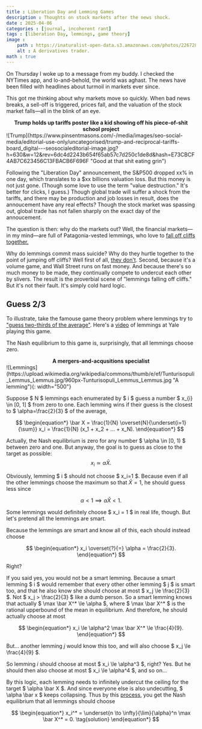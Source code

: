 ```yaml
---
title : Liberation Day and Lemming Games
description : Thoughts on stock markets after the news shock.
date : 2025-04-06
categories : [journal, incoherent rant]
tags : [liberation Day, lemmings, game theory]
image :
    path : https://inaturalist-open-data.s3.amazonaws.com/photos/22672833/large.jpg
    alt : A derivatives trader.
math : true
---
```


On Thursday I woke up to a message from my buddy. I checked the NYTimes app, and lo-and-behold, the world was aghast. The news have been filled with headlines about turmoil in markets ever since.

This got me thinking about why markets move so quickly. When bad news breaks, a sell-off is triggered, prices fall, and the valuation of the stock market falls&mdash;all in the blink of an eye.

<center><b>Trump holds up tariffs poster like a kid showing off his piece-of-shit school project</b></center>
![Trump](https://www.pinsentmasons.com/-/media/images/seo-social-media/editorial-use-only/uncategorised/trump-and-reciprocal-tariffs-board_digital---seosocialeditorial-image.jpg?h=630&w=12&rev=6dc4d2243b654f65ab57c7d250c1de8d&hash=E73CBCF4AB7C623456C13FBACB6F696F "Good at that shit eating grin")

Following the "Liberation Day" announcement, the S&P500 dropped xx% in one day, which translates to a $xx billions valuation loss. But this money is not just gone. (Though some love to use the term "value destruction." It's better for clicks, I guess.) Though global trade will suffer a shock from the tariffs, and there may be production and job losses in result, does the annoucement have any real effects? Though the stock market was spassing out, global trade has not fallen sharply on the exact day of the annoucement.

The question is then: why do the markets out? Well, the financial markets&mdash;in my mind&mdash;are full of Patagonia-vested lemmings, who love to [fall off cliffs together.](https://www.youtube.com/watch?v=YNZ_K14iT-Q)

Why do lemmings commit mass suicide? Why do they hurtle together to the point of jumping off cliffs? Well first of all, [they don't](https://www.britannica.com/story/do-lemmings-really-commit-mass-suicide). Second, because it's a volume game, and Wall Street runs on fast money. And because there's so much money to be made, they continually compete to undercut each other by slivers. The result is the proverbial scene of "lemmings falling off cliffs." But it's not their fault. It's simply cold hard logic.

## Guess 2/3

To illustrate, take the famouse game theory problem where lemmings try to ["guess two-thirds of the average"](https://en.wikipedia.org/wiki/Guess_2/3_of_the_average). Here's a [video](https://youtu.be/qQ3kFydI_xQ?si=g3JYD4cjU2KsYEAQ&t=2128) of lemmings at Yale playing this game.

The Nash equilibrium to this game is, surprisingly, that all lemmings choose zero.

<center><b>A mergers-and-acqusitions specialist</b></center>
![Lemmings](https://upload.wikimedia.org/wikipedia/commons/thumb/e/ef/Tunturisopuli_Lemmus_Lemmus.jpg/960px-Tunturisopuli_Lemmus_Lemmus.jpg "A lemming"){: width="500"}


Suppose $ N $ lemmings each enumerated by $ i $ guess a number $ x_{i} \in [0, 1] $ from zero to one. Each lemming wins if their guess is the closest to $ \alpha=\frac{2}{3} $ of the average, 

$$
\begin{equation*}
\bar X = \frac{1}{N} \overset{N}{\underset{i=1}{\sum}} x_i
= \frac{1}{N} (x_1 + x_2 + ... + x_N).
\end{equation*}
$$

Actually, the Nash equilibrium is zero for any number $ \alpha \in [0, 1) $ between zero and one. But anyway, the goal is to guess as close to the target as possible:
$$
\begin{equation}
    x_i \simeq \alpha \bar X.
\tag{target}
\end{equation}
$$

Obviously, lemming $ i $ should not choose $ x_i=1 $. Because even if all the other lemmings choose the maximum so that $\bar X = 1$, he should guess less since

$$
\begin{equation*}
\alpha < 1 \implies \alpha \bar X < 1.
\end{equation*}
$$

Some lemmings would definitely choose $ x_i = 1 $ in real life, though. But let's pretend all the lemmings are smart.

Because the lemmings are smart and know all of this, each should instead choose

$$
\begin{equation*}
x_i \overset{?}{=} \alpha = \frac{2}{3}.
\end{equation*}
$$

Right?

If you said yes, you would not be a smart lemming. Because a smart lemming $ i $ would remember that every other other lemming $ j $ is smart too, and that he also know she should choose at most $ x_j \le \frac{2}{3} $. Not $ x_j > \frac{2}{3} $ like a dumb person. So a smart lemming knows that actually $ \max \bar X^* \le \alpha $, where $ \max \bar X^* $ is the rational upperbound of the mean in equilibrium. And therefore, he should actually choose at most

$$
\begin{equation*}
x_i \le \alpha^2 \max \bar X^* \le \frac{4}{9}.
\end{equation*}
$$

But... another lemming $j$ would know this too, and will also choose $ x_j \le \frac{4}{9} $.

So lemming $i$ should choose at most $ x_i \le \alpha^3 $, right? Yes. But he should then also choose at most $ x_i \le \alpha^4 $, and so on...

By this logic, each lemming needs to infinitely undercut the ceiling for the target $ \alpha \bar X $. And since everyone else is also undecutting, $ \alpha \bar x $ keeps collapsing. Thus by this [process](https://en.m.wikipedia.org/wiki/Strategic_dominance#Iterated_elimination_of_strictly_dominated_strategies), you get the Nash equilibrium that all lemmings should choose

$$
\begin{equation*}
x_i^* = \underset{n \to \infty}{\lim}{\alpha}^n \max \bar X^* = 0.
\tag{solution}
\end{equation*}
$$